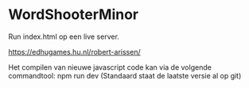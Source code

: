 # WordShooterMinor

Run index.html op een live server.

https://edhugames.hu.nl/robert-arissen/

Het compilen van nieuwe javascript code kan via de volgende commandtool: npm run dev 
(Standaard staat de laatste versie al op git)
